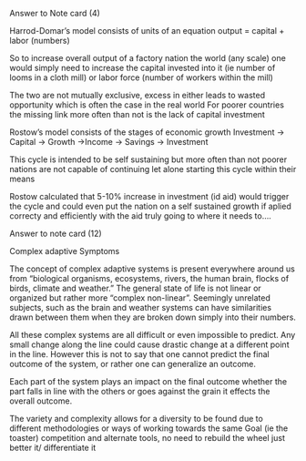 Answer to Note card (4)

Harrod-Domar’s model consists of units of an equation 
 output = capital + labor (numbers)

So to increase overall output of a factory nation the world (any scale) one would simply need to increase the capital invested into it (ie number of looms in a cloth mill) or labor force (number of workers within the mill) 

The two are not mutually exclusive, excess in either leads to wasted opportunity which is often the case in the real world
For poorer countries the missing link more often than not is the lack of capital investment

Rostow’s model consists of the stages of economic growth 
Investment → Capital → Growth →Income → Savings → Investment

This cycle is intended to be self sustaining but more often than not poorer nations are not capable of continuing let alone starting this cycle within their means

Rostow calculated that 5-10% increase in investment (id aid) would trigger the cycle and could even put the nation on a self sustained growth if aplied correcty and efficiently with the aid truly going to where it needs to….




Answer to note card (12)

Complex adaptive Symptoms

The concept of complex adaptive systems is present everywhere around us from “biological organisms, ecosystems, rivers, the human brain, flocks of birds, climate and weather.” The general state of life is not linear or organized but rather more “complex non-linear”. Seemingly unrelated subjects, such as the brain and weather systems can have similarities drawn between them when they are broken down simply into their numbers.

All these complex systems are all difficult or even impossible to predict. Any small change along the line could cause drastic change at a different point in the line. However this is not to say that one cannot predict the final outcome of the system, or rather one can generalize an outcome.

Each part of the system plays an impact on the final outcome whether the part falls in line with the others or goes against the grain it effects the overall outcome. 

The variety and complexity allows for a diversity to be found due to different methodologies or ways of working towards the same Goal (ie the toaster) competition and alternate tools, no need to rebuild the wheel just better it/ differentiate it
